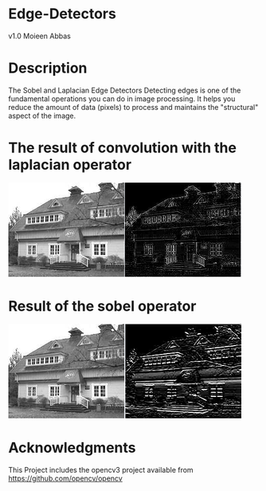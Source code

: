# Edge-Detectors
v1.0
Moieen Abbas
# Description
The Sobel and Laplacian Edge Detectors
Detecting edges is one of the fundamental operations you can do in image processing. It helps you reduce the amount of data (pixels) to process and maintains the "structural" aspect of the image.

# The result of convolution with the laplacian operator
![](https://raw.githubusercontent.com/realmoieen/Edge-Detectors/master/resource-data/conv-laplacian-result.png)

# Result of the sobel operator
![](https://raw.githubusercontent.com/realmoieen/Edge-Detectors/master/resource-data/conv-sobel-result.png)

# Acknowledgments
This Project includes the opencv3 project
available from https://github.com/opencv/opencv
